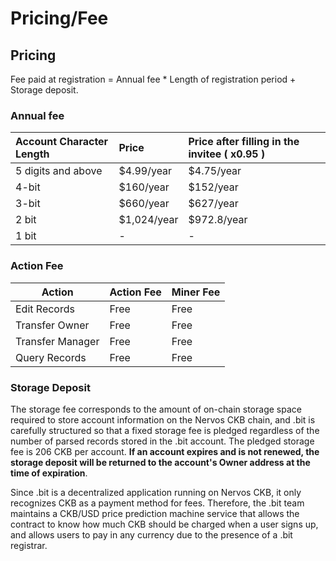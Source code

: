 # Pricing/Fee

## Pricing

Fee paid at registration = Annual fee \* Length of registration period + Storage deposit.

### Annual fee

| Account Character Length | Price      | Price after filling in the invitee \( x0.95 \) |
| :----------------------- | :--------- | :--------------------------------------------- |
| 5 digits and above       | \$4.99/year | \$4.75/year                                     |
| 4-bit                    | \$160/year  | \$152/year                                      |
| 3-bit                    | \$660/year  | \$627/year                                      |
| 2 bit                    | \$1,024/year | \$972.8/year                             |
| 1 bit                    | -          | -                                              |



### Action Fee

| Action           | Action Fee | Miner Fee |
| ---------------- | ---------- | --------- |
| Edit Records     | Free       | Free      |
| Transfer Owner   | Free       | Free      |
| Transfer Manager | Free       | Free      |
| Query Records    | Free       | Free      |





### Storage Deposit

The storage fee corresponds to the amount of on-chain storage space required to store account information on the Nervos CKB chain, and .bit is carefully structured so that a fixed storage fee is pledged regardless of the number of parsed records stored in the .bit account. The pledged storage fee is 206 CKB per account. **If an account expires and is not renewed, the storage deposit will be returned to the account's Owner address at the time of expiration**.

Since .bit is a decentralized application running on Nervos CKB, it only recognizes CKB as a payment method for fees. Therefore, the .bit team maintains a CKB/USD price prediction machine service that allows the contract to know how much CKB should be charged when a user signs up, and allows users to pay in any currency due to the presence of a .bit registrar.


